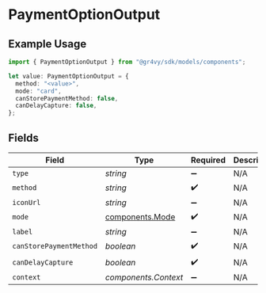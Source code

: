 # PaymentOptionOutput

## Example Usage

```typescript
import { PaymentOptionOutput } from "@gr4vy/sdk/models/components";

let value: PaymentOptionOutput = {
  method: "<value>",
  mode: "card",
  canStorePaymentMethod: false,
  canDelayCapture: false,
};
```

## Fields

| Field                                              | Type                                               | Required                                           | Description                                        | Example                                            |
| -------------------------------------------------- | -------------------------------------------------- | -------------------------------------------------- | -------------------------------------------------- | -------------------------------------------------- |
| `type`                                             | *string*                                           | :heavy_minus_sign:                                 | N/A                                                |                                                    |
| `method`                                           | *string*                                           | :heavy_check_mark:                                 | N/A                                                |                                                    |
| `iconUrl`                                          | *string*                                           | :heavy_minus_sign:                                 | N/A                                                |                                                    |
| `mode`                                             | [components.Mode](../../models/components/mode.md) | :heavy_check_mark:                                 | N/A                                                | card                                               |
| `label`                                            | *string*                                           | :heavy_minus_sign:                                 | N/A                                                |                                                    |
| `canStorePaymentMethod`                            | *boolean*                                          | :heavy_check_mark:                                 | N/A                                                |                                                    |
| `canDelayCapture`                                  | *boolean*                                          | :heavy_check_mark:                                 | N/A                                                |                                                    |
| `context`                                          | *components.Context*                               | :heavy_minus_sign:                                 | N/A                                                |                                                    |